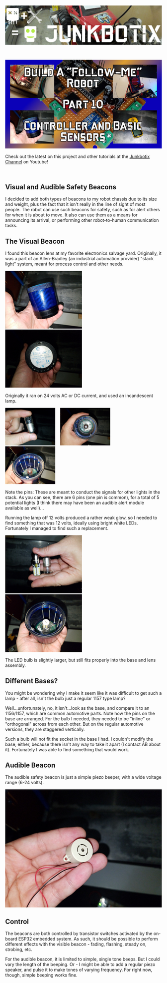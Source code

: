 ![Junkbotix Banner](./images/banner-1024px.jpg)

<br>

[![Part 10](./images/title-720px.jpg)](https://www.youtube.com/watch?v=)

Check out the latest on this project and other tutorials at the [Junkbotix Channel](https://www.youtube.com/channel/UCNxQ47xBEYjD-mey_lxj9Aw) on Youtube!

<br>

## Visual and Audible Safety Beacons

I decided to add both types of beacons to my robot chassis due to its size and weight, plus the fact that it isn't really in the line of sight of most people. The robot can use such beacons for safety, such as for alert others for when it is about to move. It also can use them as a means for announcing its arrival, or performing other robot-to-human communication tasks.

## The Visual Beacon

I found this beacon lens at my favorite electronics salvage yard. Originally, it was a part of an Allen-Bradley (an industrial automation provider) "stack light" system, meant for process control and other needs.

<img src="./images/ab-beacon-light-720px.jpg" width="49%" />&nbsp;&nbsp;&nbsp;&nbsp;<img src="./images/ab-beacon-label-720px.jpg" width="49%" />

Originally it ran on 24 volts AC or DC current, and used an incandescent lamp.

<img src="./images/24v-bulb-720px.jpg" width="32%" />&nbsp;&nbsp;&nbsp;&nbsp;<img src="./images/ab-beacon-interior-720px.jpg" width="32%" />&nbsp;&nbsp;&nbsp;&nbsp;<img src="./images/ab-beacon-pins-720px.jpg" width="32%" />

Note the pins: These are meant to conduct the signals for other lights in the stack. As you can see, there are 6 pins (one pin is common), for a total of 5 potential lights (I think there may have been an audible alert module available as well)...

Running the lamp off 12 volts produced a rather weak glow, so I needed to find something that was 12 volts, ideally using bright white LEDs. Fortunately I managed to find such a replacement.

<img src="./images/12v-LED-compare-720px.jpg" width="49%" />&nbsp;&nbsp;&nbsp;&nbsp;<img src="./images/LED-bulb-mounted-720px.jpg" width="49%" />

The LED bulb is slightly larger, but still fits properly into the base and lens assembly.

## Different Bases?

You might be wondering why I make it seem like it was difficult to get such a lamp - after all, isn't the bulb just a regular 1157 type lamp?

Well...unfortunately, no, it isn't...look as the base, and compare it to an 1156/1157, which are common automotive parts. Note how the pins on the base are arranged. For the bulb I needed, they needed to be "inline" or "orthogonal" across from each other. But on the regular automotive versions, they are staggered vertically.

Such a bulb will not fit the socket in the base I had. I couldn't modify the base, either, because there isn't any way to take it apart (I contact AB about it). Fortunately I was able to find something that would work.

## Audible Beacon

The audible safety beacon is just a simple piezo beeper, with a wide voltage range (6-24 volts).

<img src="./images/audible-beacon-720px.jpg" width="" /><br>

## Control

The beacons are both controlled by transistor switches activated by the on-board ESP32 embedded system. As such, it should be possible to perform different effects with the visible beacon - fading, flashing, steady on, strobing, etc.

For the audible beacon, it is limited to simple, single tone beeps. But I could vary the length of the beeping. Or - I might be able to add a regular piezo speaker, and pulse it to make tones of varying frequency. For right now, though, simple beeping works fine.